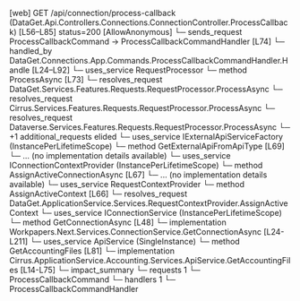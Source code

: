 [web] GET /api/connection/process-callback  (DataGet.Api.Controllers.Connections.ConnectionController.ProcessCallback)  [L56–L85] status=200 [AllowAnonymous]
  └─ sends_request ProcessCallbackCommand -> ProcessCallbackCommandHandler [L74]
    └─ handled_by DataGet.Connections.App.Commands.ProcessCallbackCommandHandler.Handle [L24–L92]
      └─ uses_service RequestProcessor
        └─ method ProcessAsync [L73]
          └─ resolves_request DataGet.Services.Features.Requests.RequestProcessor.ProcessAsync
          └─ resolves_request Cirrus.Services.Features.Requests.RequestProcessor.ProcessAsync
          └─ resolves_request Dataverse.Services.Features.Requests.RequestProcessor.ProcessAsync
          └─ +1 additional_requests elided
      └─ uses_service IExternalApiServiceFactory (InstancePerLifetimeScope)
        └─ method GetExternalApiFromApiType [L69]
          └─ ... (no implementation details available)
      └─ uses_service IConnectionContextProvider (InstancePerLifetimeScope)
        └─ method AssignActiveConnectionAsync [L67]
          └─ ... (no implementation details available)
      └─ uses_service RequestContextProvider
        └─ method AssignActiveContext [L66]
          └─ resolves_request DataGet.ApplicationService.Services.RequestContextProvider.AssignActiveContext
      └─ uses_service IConnectionService (InstancePerLifetimeScope)
        └─ method GetConnectionAsync [L48]
          └─ implementation Workpapers.Next.Services.ConnectionService.GetConnectionAsync [L24-L211]
            └─ uses_service ApiService (SingleInstance)
              └─ method GetAccountingFiles [L81]
                └─ implementation Cirrus.ApplicationService.Accounting.Services.ApiService.GetAccountingFiles [L14-L75]
  └─ impact_summary
    └─ requests 1
      └─ ProcessCallbackCommand
    └─ handlers 1
      └─ ProcessCallbackCommandHandler


